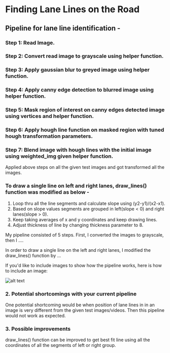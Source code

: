 # **Finding Lane Lines on the Road** 

## Pipeline for lane line identification - 
### Step 1: Read Image.
### Step 2: Convert read image to grayscale using helper function.
[image1]: ./examples/greyed_solidWhiteCurve.jpg "greyed_solidWhiteCurve"
### Step 3: Apply gaussian blur to greyed image using helper function.
[image2]: ./examples/blurred_solidWhiteCurve.jpg "blurred_solidWhiteCurve"
### Step 4: Apply canny edge detection to blurred image using helper function.
[image3]: ./examples/canny_solidWhiteCurve.jpg "canny_solidWhiteCurve"
### Step 5: Mask region of interest on canny edges detected image using vertices and helper function.
[image4]: ./examples/masked_solidWhiteCurve.jpg "masked_solidWhiteCurve"
### Step 6: Apply hough line function on masked region with tuned hough transformation parameters.
[image5]: ./examples/lines_drawn_solidWhiteCurve.jpg "lines_drawn_solidWhiteCurve"
### Step 7: Blend image with hough lines with the initial image using weighted_img given helper function.
[image5]: ./examples/output_solidWhiteCurve.jpg "output_solidWhiteCurve"

Applied above steps on all the given test images and got transformed all the images.

### To draw a single line on left and right lanes, draw_lines() function was modified as below -
1) Loop thru all the line segments and calculate slope using (y2-y1)/(x2-x1).
2) Based on slope values segments are grouped in left(slope < 0) and right lanes(slope > 0).
3) Keep taking averages of x and y coordinates and keep drawing lines.
4) Adjust thickness of line by changing thickness parameter to 8.

My pipeline consisted of 5 steps. First, I converted the images to grayscale, then I .... 

In order to draw a single line on the left and right lanes, I modified the draw_lines() function by ...

If you'd like to include images to show how the pipeline works, here is how to include an image: 

![alt text][image1]


### 2. Potential shortcomings with your current pipeline


One potential shortcoming would be when position of lane lines in in an image is very different from the given test images/videos. Then this pipeline would not work as expected.




### 3. Possible improvements

draw_lines() function can be improved to get best fit line using all the coordinates of all the segments of left or right group.
